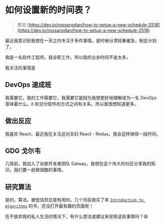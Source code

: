 # 如何设置新的时间表？

> 原文:[https://dev.to/rossanodan/how-to-setup-a-new-schedule-2518](https://dev.to/rossanodan/how-to-setup-a-new-schedule-2518)

最近我意识到我想在一天之内专注于多件事情。是时候分清轻重缓急，制定计划了。

我是一名软件工程师，我全职工作，所以我的业余时间不是太多。

我关注的事情是

## [](#devops-crash-course)DevOps 速成班

我需要它。我的工作需要它，我需要它是因为我想更好地理解成为一名 DevOps 意味着什么。it 和交付软件的方式之间有关系，所以我很想知道更多。

## [](#react)做出反应

我喜欢 React，最近我在关注这对夫妇 React - Redux。我会这样继续一段时间。

## GDG 戈尔韦

几周前，我加入了谷歌开发者团队 Galway，我想在这个伟大的社区分享我的知识。我们要一起做很酷的事情。

## [](#studying-algorithms)研究算法

是的，算法。被低估但总是有用的。几个月前我买了本 [`Introduction to Algorithms`](https://www.amazon.it/Introduction-Algorithms-Thomas-H-Cormen/dp/0262033844) 的书，还没打开最有趣的页面呢！

在不放弃我的私人生活的情况下，有什么想法或建议来安排这些事情吗？😄